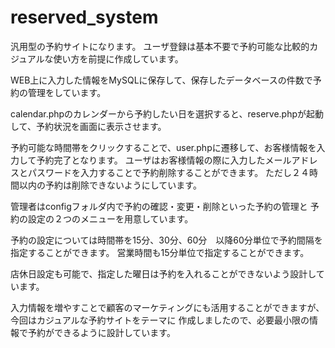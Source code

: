 # reserved_system

汎用型の予約サイトになります。
ユーザ登録は基本不要で予約可能な比較的カジュアルな使い方を前提に作成しています。

WEB上に入力した情報をMySQLに保存して、保存したデータベースの件数で予約の管理をしています。

calendar.phpのカレンダーから予約したい日を選択すると、reserve.phpが起動して、予約状況を画面に表示させます。

予約可能な時間帯をクリックすることで、user.phpに遷移して、お客様情報を入力して予約完了となります。
ユーザはお客様情報の際に入力したメールアドレスとパスワードを入力することで予約削除することができます。
ただし２４時間以内の予約は削除できないようにしています。

管理者はconfigフォルダ内で予約の確認・変更・削除といった予約の管理と
予約の設定の２つのメニューを用意しています。

予約の設定については時間帯を15分、30分、60分　以降60分単位で予約間隔を指定することができます。
営業時間も15分単位で指定することができます。

店休日設定も可能で、指定した曜日は予約を入れることができないよう設計しています。

入力情報を増やすことで顧客のマーケティングにも活用することができますが、今回はカジュアルな予約サイトをテーマに
作成しましたので、必要最小限の情報で予約ができるように設計しています。
